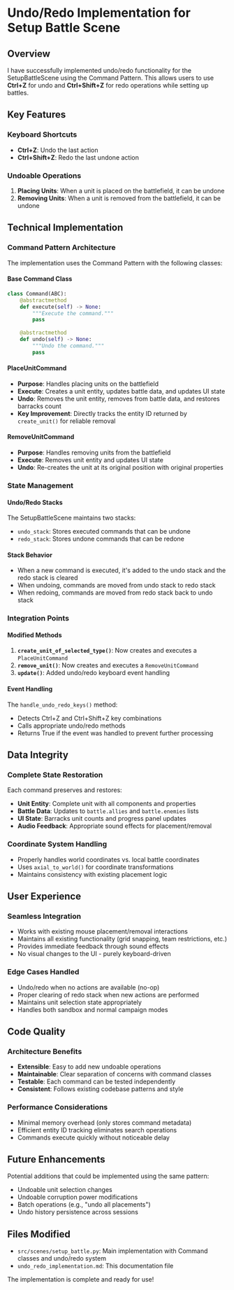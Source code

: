 # Undo/Redo Implementation for Setup Battle Scene

## Overview

I have successfully implemented undo/redo functionality for the SetupBattleScene using the Command Pattern. This allows users to use **Ctrl+Z** for undo and **Ctrl+Shift+Z** for redo operations while setting up battles.

## Key Features

### Keyboard Shortcuts
- **Ctrl+Z**: Undo the last action
- **Ctrl+Shift+Z**: Redo the last undone action

### Undoable Operations
1. **Placing Units**: When a unit is placed on the battlefield, it can be undone
2. **Removing Units**: When a unit is removed from the battlefield, it can be undone

## Technical Implementation

### Command Pattern Architecture

The implementation uses the Command Pattern with the following classes:

#### Base Command Class
```python
class Command(ABC):
    @abstractmethod
    def execute(self) -> None:
        """Execute the command."""
        pass
    
    @abstractmethod
    def undo(self) -> None:
        """Undo the command."""
        pass
```

#### PlaceUnitCommand
- **Purpose**: Handles placing units on the battlefield
- **Execute**: Creates a unit entity, updates battle data, and updates UI state
- **Undo**: Removes the unit entity, removes from battle data, and restores barracks count
- **Key Improvement**: Directly tracks the entity ID returned by `create_unit()` for reliable removal

#### RemoveUnitCommand
- **Purpose**: Handles removing units from the battlefield
- **Execute**: Removes unit entity and updates UI state
- **Undo**: Re-creates the unit at its original position with original properties

### State Management

#### Undo/Redo Stacks
The SetupBattleScene maintains two stacks:
- `undo_stack`: Stores executed commands that can be undone
- `redo_stack`: Stores undone commands that can be redone

#### Stack Behavior
- When a new command is executed, it's added to the undo stack and the redo stack is cleared
- When undoing, commands are moved from undo stack to redo stack
- When redoing, commands are moved from redo stack back to undo stack

### Integration Points

#### Modified Methods
1. **`create_unit_of_selected_type()`**: Now creates and executes a `PlaceUnitCommand`
2. **`remove_unit()`**: Now creates and executes a `RemoveUnitCommand`
3. **`update()`**: Added undo/redo keyboard event handling

#### Event Handling
The `handle_undo_redo_keys()` method:
- Detects Ctrl+Z and Ctrl+Shift+Z key combinations
- Calls appropriate undo/redo methods
- Returns True if the event was handled to prevent further processing

## Data Integrity

### Complete State Restoration
Each command preserves and restores:
- **Unit Entity**: Complete unit with all components and properties
- **Battle Data**: Updates to `battle.allies` and `battle.enemies` lists
- **UI State**: Barracks unit counts and progress panel updates
- **Audio Feedback**: Appropriate sound effects for placement/removal

### Coordinate System Handling
- Properly handles world coordinates vs. local battle coordinates
- Uses `axial_to_world()` for coordinate transformations
- Maintains consistency with existing placement logic

## User Experience

### Seamless Integration
- Works with existing mouse placement/removal interactions
- Maintains all existing functionality (grid snapping, team restrictions, etc.)
- Provides immediate feedback through sound effects
- No visual changes to the UI - purely keyboard-driven

### Edge Cases Handled
- Undo/redo when no actions are available (no-op)
- Proper clearing of redo stack when new actions are performed
- Maintains unit selection state appropriately
- Handles both sandbox and normal campaign modes

## Code Quality

### Architecture Benefits
- **Extensible**: Easy to add new undoable operations
- **Maintainable**: Clear separation of concerns with command classes
- **Testable**: Each command can be tested independently
- **Consistent**: Follows existing codebase patterns and style

### Performance Considerations
- Minimal memory overhead (only stores command metadata)
- Efficient entity ID tracking eliminates search operations
- Commands execute quickly without noticeable delay

## Future Enhancements

Potential additions that could be implemented using the same pattern:
- Undoable unit selection changes
- Undoable corruption power modifications
- Batch operations (e.g., "undo all placements")
- Undo history persistence across sessions

## Files Modified

- `src/scenes/setup_battle.py`: Main implementation with Command classes and undo/redo system
- `undo_redo_implementation.md`: This documentation file

The implementation is complete and ready for use!